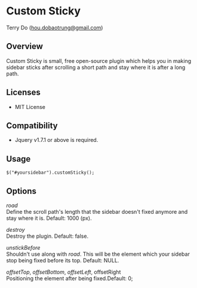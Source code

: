 # Custom Sticky
Terry Do (hou.dobaotrung@gmail.com)

## Overview
Custom Sticky is small, free open-source plugin which helps you in making sidebar sticks after scrolling a short path and stay where it is after a long path.

## Licenses
* MIT License

## Compatibility
* Jquery v1.7.1 or above is required.

## Usage
	$("#yoursidebar").customSticky();

## Options    

_road_    
  Define the scroll path's length that the sidebar doesn't fixed anymore and stay where it is. Default: 1000 (px).
  
_destroy_    
  Destroy the plugin. Default: false.
  
_unstickBefore_     
  Shouldn't use along with _road_. This will be the element which your sidebar stop being fixed before its top. Default: NULL.

_offsetTop_, _offsetBottom_, _offsetLeft_, offsetRight    
	Positioning the element after being fixed.Default: 0;